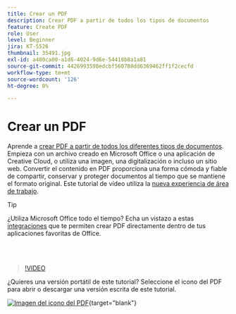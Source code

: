 ```yaml
---
title: Crear un PDF
description: Crear PDF a partir de todos los tipos de documentos
feature: Create PDF
role: User
level: Beginner
jira: KT-5526
thumbnail: 35491.jpg
exl-id: a480ca00-a1d6-4024-9d6e-54418b8a1a81
source-git-commit: 4426993598edcbf560780dd6369462ff1f2cecfd
workflow-type: tm+mt
source-wordcount: '126'
ht-degree: 0%

---
```


# Crear un PDF

Aprende a [crear PDF a partir de todos los diferentes tipos de documentos](https://www.adobe.com/es/acrobat/online/convert-pdf.html). Empieza con un archivo creado en Microsoft Office o una aplicación de Creative Cloud, o utiliza una imagen, una digitalización o incluso un sitio web. Convertir el contenido en PDF proporciona una forma cómoda y fiable de compartir, conservar y proteger documentos al tiempo que se mantiene el formato original. Este tutorial de vídeo utiliza la [nueva experiencia de área de trabajo](new-workspace.md).

>[!TIP]
>
>¿Utiliza Microsoft Office todo el tiempo? Echa un vistazo a estas [integraciones](../integrate/integrate-overview.md#microsoft) que te permiten crear PDF directamente dentro de tus aplicaciones favoritas de Office.

<br> 

>[!VIDEO](https://video.tv.adobe.com/v/35491?enablevpops&quality=12&learn=on&hidetitle=true)

¿Quieres una versión portátil de este tutorial? Seleccione el icono del PDF para abrir o descargar una versión escrita de este tutorial.

[![Imagen del icono del PDF](../assets/acrobat_PDF_96.png)](../assets/create_a_pdf.pdf){target="blank"}
